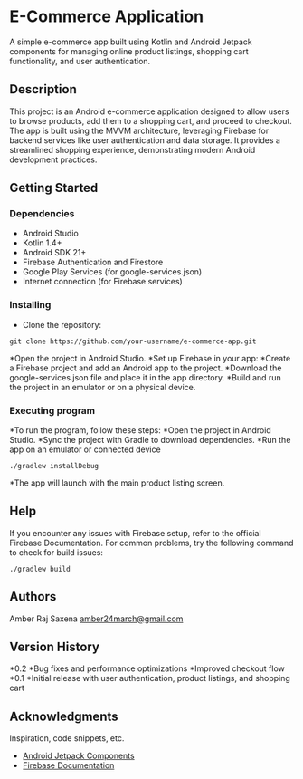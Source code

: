 # E-Commerce Application

A simple e-commerce app built using Kotlin and Android Jetpack components for managing online product listings, shopping cart functionality, and user authentication.

## Description

This project is an Android e-commerce application designed to allow users to browse products, add them to a shopping cart, and proceed to checkout. The app is built using the MVVM architecture, leveraging Firebase for backend services like user authentication and data storage. It provides a streamlined shopping experience, demonstrating modern Android development practices.

## Getting Started

### Dependencies

* Android Studio
* Kotlin 1.4+
* Android SDK 21+
* Firebase Authentication and Firestore
* Google Play Services (for google-services.json)
* Internet connection (for Firebase services)

### Installing

* Clone the repository:
 ```
git clone https://github.com/your-username/e-commerce-app.git
```
*Open the project in Android Studio.
*Set up Firebase in your app:
*Create a Firebase project and add an Android app to the project.
*Download the google-services.json file and place it in the app directory.
*Build and run the project in an emulator or on a physical device.

### Executing program

*To run the program, follow these steps:
*Open the project in Android Studio.
*Sync the project with Gradle to download dependencies.
*Run the app on an emulator or connected device
```
./gradlew installDebug
```
*The app will launch with the main product listing screen.

## Help

If you encounter any issues with Firebase setup, refer to the official Firebase Documentation. For common problems, try the following command to check for build issues:
```
./gradlew build
```

## Authors

Amber Raj Saxena
amber24march@gmail.com

## Version History

*0.2
  *Bug fixes and performance optimizations
  *Improved checkout flow
*0.1
  *Initial release with user authentication, product listings, and shopping cart

## Acknowledgments

Inspiration, code snippets, etc.
* [Android Jetpack Components](https://developer.android.com/jetpack)
* [Firebase Documentation](https://firebase.google.com/docs)
